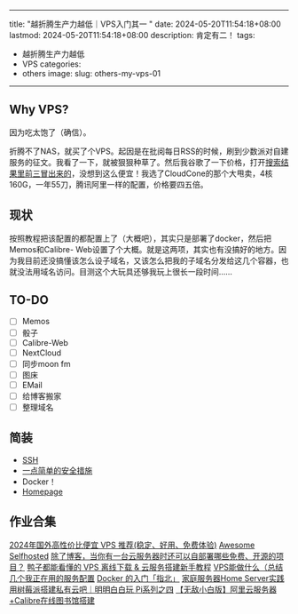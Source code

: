 

---
title: "越折腾生产力越低｜VPS入门其一 "
date: 2024-05-20T11:54:18+08:00
lastmod: 2024-05-20T11:54:18+08:00
description: 肯定有二！
tags:
- 越折腾生产力越低
- VPS
categories:
- others
image: 
slug: others-my-vps-01
---



## Why VPS?

因为吃太饱了（确信）。

折腾不了NAS，就买了个VPS。起因是在批阅每日RSS的时候，刷到少数派对自建服务的征文。我看了一下，就被狠狠种草了。然后我谷歌了一下价格，打开[搜索结果里前三冒出来的](https://p3terx.com/archives/cheap-and-costeffective-vps-recommended.html)，没想到这么便宜！我选了CloudCone的那个大甩卖，4核160G，一年55刀，腾讯阿里一样的配置，价格要四五倍。

## 现状

按照教程把该配置的都配置上了（大概吧），其实只是部署了docker，然后把Memos和Calibre- Web设置了个大概。就是这两项，其实也有没搞好的地方。因为我目前还没搞懂该怎么设子域名，又该怎么把我的子域名分发给这几个容器，也就没法用域名访问。目测这个大玩具还够我玩上很长一段时间……

## TO-DO

- [ ] Memos
- [ ] 骰子
- [ ] Calibre-Web
- [ ] NextCloud
- [ ] 同步moon fm
- [ ] 图床
- [ ] EMail
- [ ] 给博客搬家
- [ ] 整理域名

## 简装

- [SSH](https://p3terx.com/archives/configure-ssh-keyfree-login-for-vps.html)
- [ 一点简单的安全措施](https://p3terx.com/archives/installing-and-configuring-ufw-in-debian.html)
- Docker！
- [Homepage]([https://homarr.dev](https://homarr.dev/))

## 作业合集

[ 2024年国外高性价比便宜 VPS 推荐(稳定、好用、免费体验)](https://p3terx.com/archives/cheap-and-costeffective-vps-recommended.html)
[Awesome Selfhosted](https://github.com/awesome-selfhosted/awesome-selfhosted)
[除了博客，当你有一台云服务器时还可以自部署哪些免费、开源的项目？](https://sspai.com/post/78424)
[鸭子都能看懂的 VPS 离线下载 & 云服务搭建新手教程](https://sspai.com/post/54672)
[VPS能做什么（总结几个我正在用的服务配置](https://chengpengzhao.com/2020-08-03-vps-neng-yong-lai-zuo-shi-me/)
[Docker 的入门「指北」](https://sspai.com/post/56893)
[家庭服务器Home Server实践](https://sspai.com/post/82512)
[用树莓派搭建私有云吧｜明明白白玩 Pi系列之四](https://sspai.com/post/39264)
[【无敌小白版】阿里云服务器+Calibre在线图书馆搭建](https://blog.seanzou.com/archives/-wu-di-xiao-bai-ban-calibre-si-ren-zai-xian-tu-shu-guan-da-jian#toc-head-9)